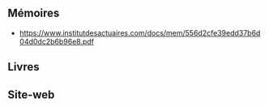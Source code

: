 ## Mémoires

 - https://www.institutdesactuaires.com/docs/mem/556d2cfe39edd37b6d04d0dc2b6b96e8.pdf

## Livres 

## Site-web
